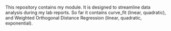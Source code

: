 This repository contains my module.
It is designed to streamline data analysis during my lab reports.
So far it contains curve_fit (linear, quadratic), and Weighted Orthogonal Distance Regression (linear, quadratic, exponential).
